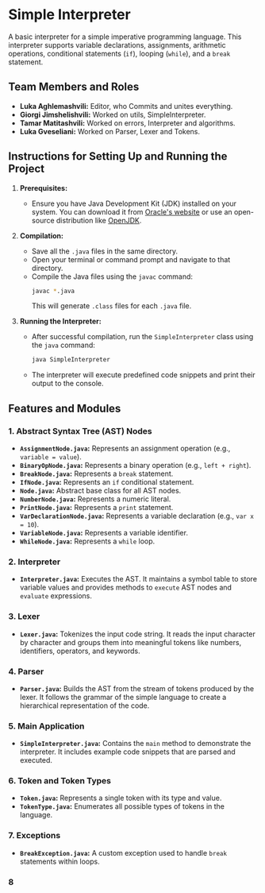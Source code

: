 # Simple Interpreter

A basic interpreter for a simple imperative programming language. This interpreter supports variable declarations, assignments, arithmetic operations, conditional statements (`if`), looping (`while`), and a `break` statement.

## Team Members and Roles

- **Luka Aghlemashvili:** Editor, who Commits and unites everything.
- **Giorgi Jimshelishvili:** Worked on utils, SimpleInterpreter.
- **Tamar Matitashvili:** Worked on errors, Interpreter and algorithms.
- **Luka Gveseliani:** Worked on Parser, Lexer and Tokens.

## Instructions for Setting Up and Running the Project

1. **Prerequisites:**
   -   Ensure you have Java Development Kit (JDK) installed on your system. You can download it from [Oracle's website](https://www.oracle.com/java/technologies/javase-downloads.html) or use an open-source distribution like [OpenJDK](https://openjdk.org/).

2. **Compilation:**
   -   Save all the `.java` files in the same directory.
   -   Open your terminal or command prompt and navigate to that directory.
   -   Compile the Java files using the `javac` command:
       ```bash
       javac *.java
       ```
       This will generate `.class` files for each `.java` file.

3. **Running the Interpreter:**
   -   After successful compilation, run the `SimpleInterpreter` class using the `java` command:
       ```bash
       java SimpleInterpreter
       ```
   -   The interpreter will execute predefined code snippets and print their output to the console.

## Features and Modules

### 1. Abstract Syntax Tree (AST) Nodes

-   **`AssignmentNode.java`:** Represents an assignment operation (e.g., `variable = value`).
-   **`BinaryOpNode.java`:** Represents a binary operation (e.g., `left + right`).
-   **`BreakNode.java`:** Represents a `break` statement.
-   **`IfNode.java`:** Represents an `if` conditional statement.
-   **`Node.java`:** Abstract base class for all AST nodes.
-   **`NumberNode.java`:** Represents a numeric literal.
-   **`PrintNode.java`:** Represents a `print` statement.
-   **`VarDeclarationNode.java`:** Represents a variable declaration (e.g., `var x = 10`).
-   **`VariableNode.java`:** Represents a variable identifier.
-   **`WhileNode.java`:** Represents a `while` loop.

### 2. Interpreter

-   **`Interpreter.java`:** Executes the AST. It maintains a symbol table to store variable values and provides methods to `execute` AST nodes and `evaluate` expressions.

### 3. Lexer

-   **`Lexer.java`:** Tokenizes the input code string. It reads the input character by character and groups them into meaningful tokens like numbers, identifiers, operators, and keywords.

### 4. Parser

-   **`Parser.java`:** Builds the AST from the stream of tokens produced by the lexer. It follows the grammar of the simple language to create a hierarchical representation of the code.

### 5. Main Application

-   **`SimpleInterpreter.java`:** Contains the `main` method to demonstrate the interpreter. It includes example code snippets that are parsed and executed.

### 6. Token and Token Types

-   **`Token.java`:** Represents a single token with its type and value.
-   **`TokenType.java`:** Enumerates all possible types of tokens in the language.

### 7. Exceptions

-   **`BreakException.java`:** A custom exception used to handle `break` statements within loops.

### 8
